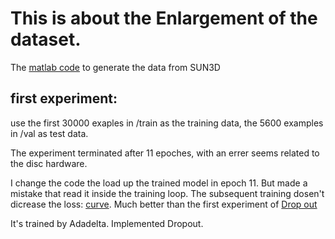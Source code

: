 # This is about the Enlargement of the dataset.

The [matlab code](./generateDATA.m) to generate the data from SUN3D

## first experiment:
use the first 30000 exaples in /train as the training data, the 5600 examples in /val as test data.

The experiment terminated after 11 epoches, with an errer seems related to the disc hardware.

I change the code the load up the trained model in epoch 11. But made a mistake that read it inside the training loop. The subsequent training dosen't dicrease the loss: [curve](./figure_1.png). Much better than the first experiment of [Drop out](../Drop_out/figure_1.png)

It's trained by Adadelta. Implemented Dropout.
